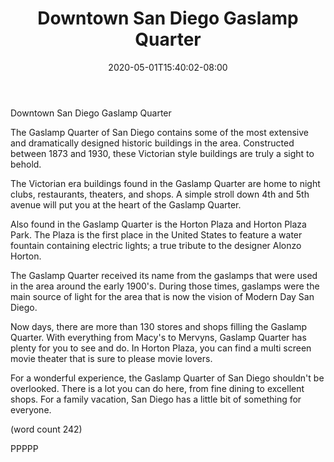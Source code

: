 ﻿---
title: "Downtown San Diego Gaslamp Quarter"
date: 2020-05-01T15:40:02-08:00
description: "short articles Tips for Web Success"
featured_image: "/images/short articles.jpg"
tags: ["short articles"]
---

Downtown San Diego Gaslamp Quarter

The Gaslamp Quarter of San Diego contains some of
the most extensive and dramatically designed 
historic buildings in the area.  Constructed between
1873 and 1930, these Victorian style buildings are
truly a sight to behold.

The Victorian era buildings found in the Gaslamp 
Quarter are home to night clubs, restaurants,
theaters, and shops.  A simple stroll down 4th 
and 5th avenue will put you at the heart of the
Gaslamp Quarter.  

Also found in the Gaslamp Quarter is the Horton 
Plaza and Horton Plaza Park.  The Plaza is the 
first place in the United States to feature a water
fountain containing electric lights; a true 
tribute to the designer Alonzo Horton.

The Gaslamp Quarter received its name from the
gaslamps that were used in the area around the early
1900's.  During those times, gaslamps were the 
main source of light for the area that is now
the vision of Modern Day San Diego.

Now days, there are more than 130 stores and shops
filling the Gaslamp Quarter.  With everything from
Macy's to Mervyns, Gaslamp Quarter has plenty for
you to see and do.  In Horton Plaza, you can find
a multi screen movie theater that is sure to please
movie lovers.

For a wonderful experience, the Gaslamp Quarter of
San Diego shouldn't be overlooked.  There is a lot
you can do here, from fine dining to excellent 
shops.  For a family vacation, San Diego has a
little bit of something for everyone.

(word count 242)

PPPPP
